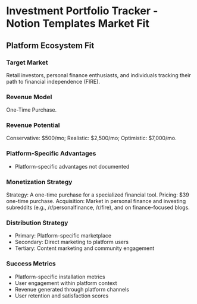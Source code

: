 # Investment Portfolio Tracker - Notion Templates Market Fit

## Platform Ecosystem Fit

### Target Market
Retail investors, personal finance enthusiasts, and individuals tracking their path to financial independence (FIRE).

### Revenue Model
One-Time Purchase.

### Revenue Potential
Conservative: $500/mo; Realistic: $2,500/mo; Optimistic: $7,000/mo.

### Platform-Specific Advantages
- Platform-specific advantages not documented

### Monetization Strategy
Strategy: A one-time purchase for a specialized financial tool. Pricing: $39 one-time purchase. Acquisition: Market in personal finance and investing subreddits (e.g., /r/personalfinance, /r/fire), and on finance-focused blogs.

### Distribution Strategy
- Primary: Platform-specific marketplace
- Secondary: Direct marketing to platform users
- Tertiary: Content marketing and community engagement

### Success Metrics
- Platform-specific installation metrics
- User engagement within platform context
- Revenue generated through platform channels
- User retention and satisfaction scores
